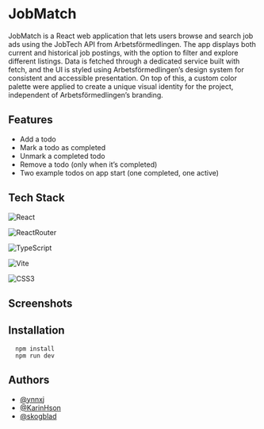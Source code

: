 
# JobMatch

JobMatch is a React web application that lets users browse and search job ads using the JobTech API from Arbetsförmedlingen. The app displays both current and historical job postings, with the option to filter and explore different listings. Data is fetched through a dedicated service built with fetch, and the UI is styled using Arbetsförmedlingen’s design system for consistent and accessible presentation. On top of this, a custom color palette were applied to create a unique visual identity for the project, independent of Arbetsförmedlingen’s branding.
## Features

- Add a todo
- Mark a todo as completed
- Unmark a completed todo
- Remove a todo (only when it’s completed)
- Two example todos on app start (one completed, one active)

## Tech Stack
![React](https://img.shields.io/badge/react-%2320232a.svg?style=for-the-badge&logo=react&logoColor=%2361DAFB)

![ReactRouter](https://img.shields.io/badge/React_Router-CA4245?style=for-the-badge&logo=react-router&logoColor=white)

![TypeScript](https://img.shields.io/badge/typescript-%23007ACC.svg?style=for-the-badge&logo=typescript&logoColor=white)

![Vite](https://img.shields.io/badge/vite-%23646CFF.svg?style=for-the-badge&logo=vite&logoColor=white)

![CSS3](https://img.shields.io/badge/CSS3-1572B6?style=for-the-badge&logo=css3&logoColor=white)


## Screenshots



## Installation

```shell
  npm install
  npm run dev

```
## Authors

- [@ynnxj](https://github.com/ynnxj)
- [@KarinHson](https://github.com/KarinHson)
- [@skogblad](https://www.github.com/skogblad)
    
